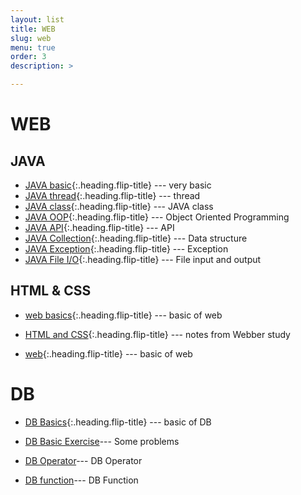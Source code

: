 ```yaml
---
layout: list
title: WEB
slug: web
menu: true
order: 3
description: > 

---
```


# WEB

## JAVA

* [JAVA basic]{:.heading.flip-title} --- very basic
* [JAVA thread]{:.heading.flip-title} --- thread
* [JAVA class]{:.heading.flip-title} --- JAVA class
* [JAVA OOP]{:.heading.flip-title} --- Object Oriented Programming
* [JAVA API]{:.heading.flip-title} --- API
* [JAVA Collection]{:.heading.flip-title} --- Data structure
* [JAVA Exception]{:.heading.flip-title} --- Exception 
* [JAVA File I/O]{:.heading.flip-title} --- File input and output



## HTML & CSS

* [web basics]{:.heading.flip-title} --- basic of web

* [HTML and CSS]{:.heading.flip-title} --- notes from Webber study

* [web]{:.heading.flip-title} --- basic of web

  


# DB

- [DB Basics]{:.heading.flip-title} --- basic of DB

- [DB Basic Exercise]--- Some problems

- [DB Operator]--- DB Operator

- [DB function]--- DB Function

  



[web basics]: 2020-08-01-WEBbasics/
[HTML and CSS]: 2020-08-05-HTMLandCSS/
[web]: 2020-08-18-WEBWEB/
[JAVA basic]: 2020-08-26-JAVAbasic/
[JAVA thread]: 2020-09-02-JAVA_Thread/
[JAVA OOP]: 2020-09-10-JAVA_OOP/
[JAVA class]: 2020-09-07-JAVA_Class/
[JAVA API]: 2020-09-15-JAVA_API/
[JAVA Collection]: 2020-09-23-JAVA_Colletion/
[JAVA Exception]: 2020-09-25-JAVA_Exception/
[JAVA File I/O]: 2020-09-29-JAVA_FileIO/
[DB Basics]: 2020-10-08-DB_Basics/
[DB Basic Exercise]: 2020-10-09-DB_기초문제/
[DB Operator]: 2020-10-10-DB_연산자/
[DB function]: 2020-10-13-DB_함수/

